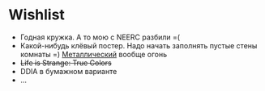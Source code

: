 # Wishlist

* Годная кружка. А то мою с NEERC разбили =(
* Какой-нибудь клёвый постер. Надо начать заполнять пустые стены комнаты =) [Металлический](https://displate.com) вообще огонь
* ~~Life is Strange: True Colors~~
* DDIA в бумажном варианте
* ...
